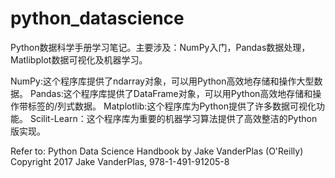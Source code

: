 # python_datascience
Python数据科学手册学习笔记。主要涉及：NumPy入门，Pandas数据处理，Matlibplot数据可视化及机器学习。
  
NumPy:这个程序库提供了ndarray对象，可以用Python高效地存储和操作大型数据。
Pandas:这个程序库提供了DataFrame对象，可以用Python高效地存储和操作带标签的/列式数据。
Matplotlib:这个程序库为Python提供了许多数据可视化功能。
Scilit-Learn：这个程序库为重要的机器学习算法提供了高效整洁的Python版实现。
  
Refer to:
Python Data Science Handbook by Jake VanderPlas (O'Reilly)
Copyright 2017 Jake VanderPlas, 978-1-491-91205-8
